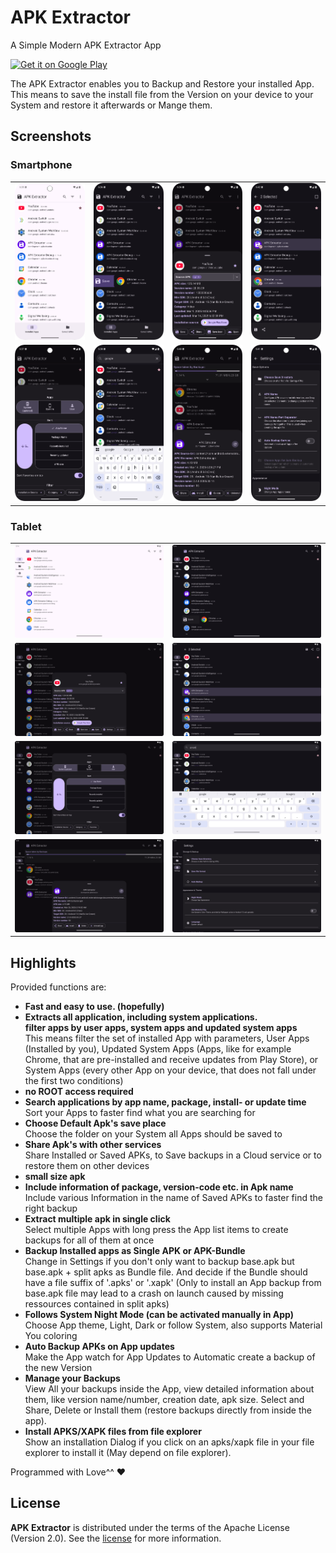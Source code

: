 # APK Extractor

A Simple Modern APK Extractor App

<a href="https://play.google.com/store/apps/details?id=domilopment.apkextractor" target="_blank"><img src="https://play.google.com/intl/en_us/badges/static/images/badges/en_badge_web_generic.png" alt="Get it on Google Play" height="90"/></a>

The APK Extractor enables you to Backup and Restore your installed App.</br>
This means to save the install file from the Version on your device to your System and restore it afterwards or Mange them.

## Screenshots

### Smartphone

|                                                |                                                |                                                 |                                                     |
|------------------------------------------------|------------------------------------------------|-------------------------------------------------|-----------------------------------------------------|
| ![](images/smartphone/1.png "App list light")  | ![](images/smartphone/2.png "App list dark")   | ![](images/smartphone/3.png "App details")      | ![](images/smartphone/4.png "App list multiselect") |
| ![](images/smartphone/5.png "App list filter") | ![](images/smartphone/6.png "App list search") | ![](images/smartphone/7.png "Apk list details") | ![](images/smartphone/8.png "Settings")             |

### Tablet

|                                             |                                                 |
|---------------------------------------------|-------------------------------------------------|
| ![](images/tablet/1.png "App list light")   | ![](images/tablet/2.png "App list dark")        |
| ![](images/tablet/3.png "App details")      | ![](images/tablet/4.png "App list multiselect") |
| ![](images/tablet/5.png "App list filter")  | ![](images/tablet/6.png "App list search")      |
| ![](images/tablet/7.png "Apk list details") | ![](images/tablet/8.png "Settings")             |

## Highlights

Provided functions are:

- **Fast and easy to use. (hopefully)**
- **Extracts all application, including system applications.</br>
  filter apps by user apps, system apps and updated system apps**</br>
  This means filter the set of installed App with parameters, User Apps (Installed by you), Updated System Apps (Apps, like for example Chrome, that are pre-installed and receive updates from Play Store), or System Apps (every other App on your device, that does not fall under the first two conditions)
- **no ROOT access required**
- **Search applications by app name, package, install- or update time**</br>
  Sort your Apps to faster find what you are searching for
- **Choose Default Apk's save place**</br>
  Choose the folder on your System all Apps should be saved to
- **Share Apk's with other services**</br>
  Share Installed or Saved APKs, to Save backups in a Cloud service or to restore them on other devices
- **small size apk**
- **Include information of package, version-code etc. in Apk name**</br>
  Include various Information in the name of Saved APKs to faster find the right backup
- **Extract multiple apk in single click**</br>
  Select multiple Apps with long press the App list items to create backups for all of them at once
- **Backup Installed apps as Single APK or APK-Bundle**</br>
  Change in Settings if you don't only want to backup base.apk but base.apk + split apks as Bundle file. And decide if the Bundle should have a file suffix of '.apks' or '.xapk' (Only to install an App backup from base.apk file may lead to a crash on launch caused by missing ressources contained in split apks)
- **Follows System Night Mode (can be activated manually in App)**</br>
  Choose App theme, Light, Dark or follow System, also supports Material You coloring
- **Auto Backup APKs on App updates**</br>
  Make the App watch for App Updates to Automatic create a backup of the new Version
- **Manage your Backups**</br>
  View All your backups inside the App, view detailed information about them, like version name/number, creation date, apk size. Select and Share, Delete or Install them (restore backups directly from inside the app).
- **Install APKS/XAPK files from file explorer**</br>
  Show an installation Dialog if you click on an apks/xapk file in your file explorer to install it (May depend on file explorer).

Programmed with Love^^ ❤

## License

**APK Extractor** is distributed under the terms of the Apache License (Version 2.0). See the [license](LICENSE) for more information.   
